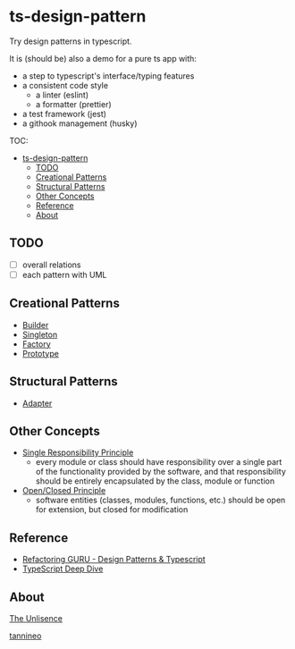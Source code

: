 # ts-design-pattern

Try design patterns in typescript.

It is (should be) also a demo for a pure ts app with:

- a step to typescript's interface/typing features
- a consistent code style
  - a linter (eslint)
  - a formatter (prettier)
- a test framework (jest)
- a githook management (husky)

TOC:

- [ts-design-pattern](#ts-design-pattern)
  - [TODO](#todo)
  - [Creational Patterns](#creational-patterns)
  - [Structural Patterns](#structural-patterns)
  - [Other Concepts](#other-concepts)
  - [Reference](#reference)
  - [About](#about)

## TODO

- [ ] overall relations
- [ ] each pattern with UML

## Creational Patterns

- [Builder](./src/creational/builder)
- [Singleton](./src/creational/singleton)
- [Factory](./src/creational/factory)
- [Prototype](./src/creational/prototype)

## Structural Patterns

- [Adapter](./src/structural/adapter)

## Other Concepts

- [Single Responsibility Principle](https://en.wikipedia.org/wiki/Single-responsibility_principle)
  - every module or class should have responsibility over a single part of the functionality provided by the software, and that responsibility should be entirely encapsulated by the class, module or function
- [Open/Closed Principle](https://en.wikipedia.org/wiki/Open%E2%80%93closed_principle)
  - software entities (classes, modules, functions, etc.) should be open for extension, but closed for modification

## Reference

- [Refactoring GURU - Design Patterns & Typescript](https://refactoringguru.cn/design-patterns/typescript)
- [TypeScript Deep Dive](https://basarat.gitbook.io/typescript/)

## About

[The Unlisence](./LICENSE)

[tannineo](https://github.com/tannineo)
